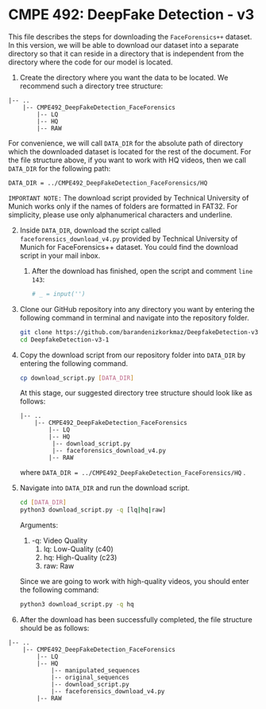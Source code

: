 # CMPE 492: DeepFake Detection - v3

This file describes the steps for downloading the `FaceForensics++` dataset. In this version, we will be able to download our dataset into a separate directory so that it can reside in a directory that is independent from the directory where the code for our model is located.

1. Create the directory where you want the data to be located. We recommend such a directory tree structure:

```
|-- ..
    |-- CMPE492_DeepFakeDetection_FaceForensics
        |-- LQ
        |-- HQ
        |-- RAW
```

For convenience, we will call `DATA_DIR` for the absolute path of directory which the downloaded dataset is located for the rest of the document. For the file structure above, if you want to work with HQ videos, then we call `DATA_DIR` for the following path:

`DATA_DIR = ../CMPE492_DeepFakeDetection_FaceForensics/HQ`

`IMPORTANT NOTE:` The download script provided by Technical University of Munich works only if the names of folders are formatted in FAT32. For simplicity, please use only alphanumerical characters and underline.

2. Inside `DATA_DIR`, download the script called `faceforensics_download_v4.py` provided by Technical University of Munich for FaceForensics++ dataset. You could find the download script in your mail inbox.

   1. After the download has finished, open the script and comment `line 143`:

      ```python
      # _ = input('')
      ```

3. Clone our GitHub repository into any directory you want by entering the following command in terminal and navigate into the repository folder.

   ```bash
   git clone https://github.com/barandenizkorkmaz/DeepfakeDetection-v3-1
   cd DeepfakeDetection-v3-1
   ```

4. Copy the download script from our repository folder into `DATA_DIR` by entering the following command.

   ```bash
   cp download_script.py [DATA_DIR]
   ```

   At this stage, our suggested directory tree structure should look like as follows:

   ```
   |-- ..
       |-- CMPE492_DeepFakeDetection_FaceForensics
           |-- LQ
           |-- HQ
           	|-- download_script.py
           	|-- faceforensics_download_v4.py
           |-- RAW
   ```

   where  `DATA_DIR = ../CMPE492_DeepFakeDetection_FaceForensics/HQ` .



5. Navigate into `DATA_DIR` and run the download script.

   ```bash
   cd [DATA_DIR]
   python3 download_script.py -q [lq|hq|raw]
   ```

   Arguments:

   1. -q: Video Quality
      1. lq: Low-Quality (c40)
      2. hq: High-Quality (c23)
      3. raw: Raw

   Since we are going to work with high-quality videos, you should enter the following command:

   ```bash
   python3 download_script.py -q hq
   ```

   

6. After the download has been successfully completed, the file structure should be as follows:

```
|-- ..
    |-- CMPE492_DeepFakeDetection_FaceForensics
        |-- LQ
        |-- HQ
        	|-- manipulated_sequences
        	|-- original_sequences
        	|-- download_script.py
        	|-- faceforensics_download_v4.py
        |-- RAW
```

